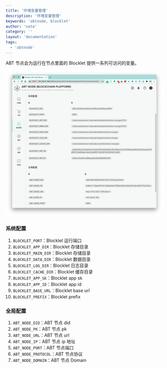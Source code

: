 ```yaml
---
title: '环境变量管理'
description: '环境变量管理'
keywords: 'abtnode, blocklet'
author: 'nate'
category: ''
layout: 'documentation'
tags:
  - 'abtnode'
---
```


ABT 节点会为运行在节点里面的 Blocklet 提供一系列可访问的变量。

![](./images/blocklet-env-1-zh.png)

### 系统配置

1. `BLOCKLET_PORT`：Blocklet 运行端口
2. `BLOCKLET_APP_DIR`：Blocklet 存储目录
3. `BLOCKLET_MAIN_DIR`：Blocklet 存储目录
4. `BLOCKLET_DATA_DIR`：Blocklet 数据目录
5. `BLOCKLET_LOG_DIR`：Blocklet 日志目录
6. `BLOCKLET_CACHE_DIR`：Blocklet 缓存目录
7. `BLOCKLET_APP_SK`：Blocklet app sk
8. `BLOCKLET_APP_ID`：Blocklet app id
9. `BLOCKLET_BASE_URL`：Blocklet base url
10. `BLOCKLET_PREFIX`：Blocklet prefix

### 全局配置

1. `ABT_NODE_DID`：ABT 节点 did
2. `ABT_NODE_PK`：ABT 节点 pk
3. `ABT_NODE_URL`：ABT 节点 url
4. `ABT_NODE_IP`：ABT 节点 ip 地址
5. `ABT_NODE_PORT`：ABT 节点端口
6. `ABT_NODE_PROTOCOL`：ABT 节点协议
7. `ABT_NODE_DOMAIN`：ABT 节点 Domain
